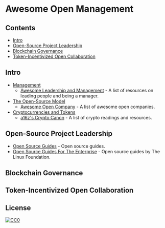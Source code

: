 # Awesome Open Management
## Contents
- [Intro](#intro)
- [Open-Source Project Leadership](#open-source-project-leadership)
- [Blockchain Governance](#blockchain-governance)
- [Token-Incentivized Open Collaboration](#token-incentivized-open-collaboration)
## Intro
- [Management](https://en.wikipedia.org/wiki/Management)
    - [Awesome Leadership and Management](https://github.com/LappleApple/awesome-leading-and-managing) - A list of resources on leading people and being a manager.
- [The Open-Source Model](https://en.wikipedia.org/wiki/Open-source_model)
    - [Awesome Open Company](https://github.com/opencompany/awesome-open-company) - A list of awesome open companies.
- [Cryptocurrencies and Tokens](https://en.wikipedia.org/wiki/Cryptocurrency)
    - [a16z's Crypto Canon](https://a16z.com/2018/02/10/crypto-readings-resources/) - A list of crypto readings and resources.
## Open-Source Project Leadership
- [Open Source Guides](https://opensource.guide/) - Open source guides.
- [Open Source Guides For The Enterprise](https://www.linuxfoundation.org/resources/open-source-guides/) - Open source guides by The Linux Foundation.
## Blockchain Governance
## Token-Incentivized Open Collaboration
## License

[![CC0](http://mirrors.creativecommons.org/presskit/buttons/88x31/svg/cc-zero.svg)](https://creativecommons.org/publicdomain/zero/1.0/)
